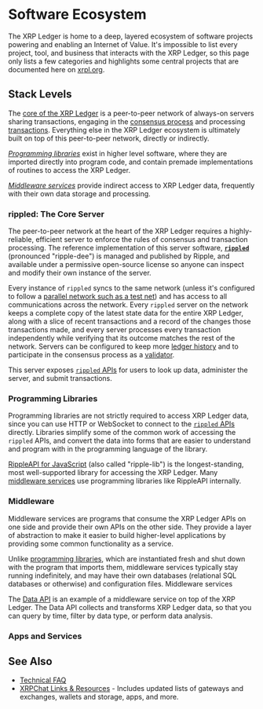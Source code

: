 # Software Ecosystem

The XRP Ledger is home to a deep, layered ecosystem of software projects powering and enabling an Internet of Value. It's impossible to list every project, tool, and business that interacts with the XRP Ledger, so this page only lists a few categories and highlights some central projects that are documented here on [xrpl.org](https://xrpl.org).

## Stack Levels

The [core of the XRP Ledger](#rippled-the-core-server) is a peer-to-peer network of always-on servers sharing transactions, engaging in the [consensus process](consensus.html) and processing [transactions](transaction-basics.html). Everything else in the XRP Ledger ecosystem is ultimately built on top of this peer-to-peer network, directly or indirectly.

[_Programming libraries_](#programming-libraries) exist in higher level software, where they are imported directly into program code, and contain premade implementations of routines to access the XRP Ledger.

[_Middleware services_](#middleware) provide indirect access to XRP Ledger data, frequently with their own data storage and processing.


### rippled: The Core Server

The peer-to-peer network at the heart of the XRP Ledger requires a highly-reliable, efficient server to enforce the rules of consensus and transaction processing. The reference implementation of this server software, [**`rippled`**](the-rippled-server.html) (pronounced "ripple-dee") is managed and published by Ripple, and available under a permissive open-source license so anyone can inspect and modify their own instance of the server.

Every instance of `rippled` syncs to the same network (unless it's configured to follow a [parallel network such as a test net](parallel-networks.html)) and has access to all communications across the network. Every `rippled` server on the network keeps a complete copy of the latest state data for the entire XRP Ledger, along with a slice of recent transactions and a record of the changes those transactions made, and every server processes every transaction independently while verifying that its outcome matches the rest of the network. Servers can be configured to keep more [ledger history](ledger-history.html) and to participate in the consensus process as a [validator](rippled-server-modes.html#reasons-to-run-a-validator).

This server exposes [`rippled` APIs](rippled-apis.html) for users to look up data, administer the server, and submit transactions.

### Programming Libraries

Programming libraries are not strictly required to access XRP Ledger data, since you can use HTTP or WebSocket to connect to the [`rippled` APIs](rippled-apis.html) directly. Libraries simplify some of the common work of accessing the `rippled` APIs, and convert the data into forms that are easier to understand and program with in the programming language of the library.

[RippleAPI for JavaScript](get-started-with-rippleapi-for-javascript.html) (also called "ripple-lib") is the longest-standing, most well-supported library for accessing the XRP Ledger. Many [middleware services](#middleware) use programming libraries like RippleAPI internally.

### Middleware

Middleware services are programs that consume the XRP Ledger APIs on one side and provide their own APIs on the other side. They provide a layer of abstraction to make it easier to build higher-level applications by providing some common functionality as a service.

Unlike [programming libraries](#programming-libraries), which are instantiated fresh and shut down with the program that imports them, middleware services typically stay running indefinitely, and may have their own databases (relational SQL databases or otherwise) and configuration files. Middleware services

The [Data API](data-api.html) is an example of a middleware service on top of the XRP Ledger. The Data API collects and transforms XRP Ledger data, so that you can query by time, filter by data type, or perform data analysis.

<!--{# TODO: Add XRP-API here when it has more documentation #}-->

### Apps and Services

## See Also

- [Technical FAQ](technial-faq.html)
- [XRPChat Links & Resources](https://www.xrpchat.com/links/) - Includes updated lists of gateways and exchanges, wallets and storage, apps, and more.

